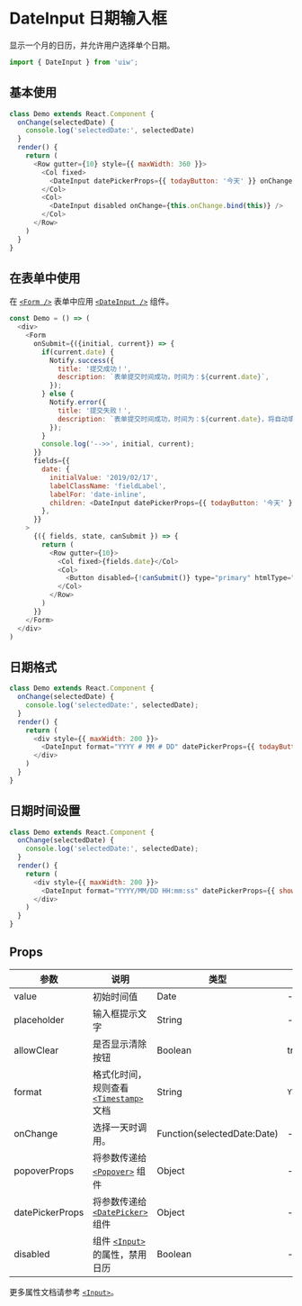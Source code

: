 DateInput 日期输入框
===

显示一个月的日历，并允许用户选择单个日期。

```jsx
import { DateInput } from 'uiw';
```

## 基本使用

<!--DemoStart,bgWhite--> 
```js
class Demo extends React.Component {
  onChange(selectedDate) {
    console.log('selectedDate:', selectedDate)
  }
  render() {
    return (
      <Row gutter={10} style={{ maxWidth: 360 }}>
        <Col fixed>
          <DateInput datePickerProps={{ todayButton: '今天' }} onChange={this.onChange.bind(this)} />
        </Col>
        <Col>
          <DateInput disabled onChange={this.onChange.bind(this)} />
        </Col>
      </Row>
    )
  }
}
```
<!--End-->

## 在表单中使用

在 [`<Form />`](#/components/form) 表单中应用 [`<DateInput />`](#/components/date-input) 组件。

<!--DemoStart,bgWhite--> 
```js
const Demo = () => (
  <div>
    <Form
      onSubmit={({initial, current}) => {
        if(current.date) {
          Notify.success({
            title: '提交成功！',
            description: `表单提交时间成功，时间为：${current.date}`,
          });
        } else {
          Notify.error({
            title: '提交失败！',
            description: `表单提交时间成功，时间为：${current.date}，将自动填充初始化值！`,
          });
        }
        console.log('-->>', initial, current);
      }}
      fields={{
        date: {
          initialValue: '2019/02/17',
          labelClassName: 'fieldLabel',
          labelFor: 'date-inline',
          children: <DateInput datePickerProps={{ todayButton: '今天' }} id="date-inline" />
        },
      }}
    >
      {({ fields, state, canSubmit }) => {
        return (
          <Row gutter={10}>
            <Col fixed>{fields.date}</Col>
            <Col>
              <Button disabled={!canSubmit()} type="primary" htmlType="submit">提交</Button>
            </Col>
          </Row>
        )
      }}
    </Form>
  </div>
)
```
<!--End-->

## 日期格式

<!--DemoStart,bgWhite--> 
```js
class Demo extends React.Component {
  onChange(selectedDate) {
    console.log('selectedDate:', selectedDate);
  }
  render() {
    return (
      <div style={{ maxWidth: 200 }}>
        <DateInput format="YYYY # MM # DD" datePickerProps={{ todayButton: '今天' }} onChange={this.onChange.bind(this)} />
      </div>
    )
  }
}
```
<!--End-->

## 日期时间设置

<!--DemoStart,bgWhite--> 
```js
class Demo extends React.Component {
  onChange(selectedDate) {
    console.log('selectedDate:', selectedDate);
  }
  render() {
    return (
      <div style={{ maxWidth: 200 }}>
        <DateInput format="YYYY/MM/DD HH:mm:ss" datePickerProps={{ showTime: true, todayButton: '今天' }} onChange={this.onChange.bind(this)} />
      </div>
    )
  }
}
```
<!--End-->

## Props

| 参数 | 说明 | 类型 | 默认值 |
|--------- |-------- |--------- |-------- |
| value | 初始时间值 | Date | - |
| placeholder | 输入框提示文字 | String | - |
| allowClear | 是否显示清除按钮 | Boolean | true |
| format | 格式化时间，规则查看 [`<Timestamp>`](#/components/timestamp) 文档 | String | `YYYY/MM/DD` |
| onChange | 选择一天时调用。 | Function(selectedDate:Date) | - |
| popoverProps | 将参数传递给 [`<Popover>`](#/components/popover) 组件 | Object | - |
| datePickerProps | 将参数传递给 [`<DatePicker>`](#/components/date-picker) 组件 | Object | - |
| disabled | 组件 [`<Input>`](#/components/input) 的属性，禁用日历 | Boolean | - |

更多属性文档请参考 [`<Input>`](#/components/input)。
